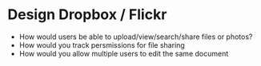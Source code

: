 # Design Dropbox / Flickr

- How would users be able to upload/view/search/share files or photos?
- How would you track persmissions for file sharing
- How would you allow multiple users to edit the same document